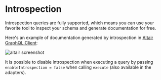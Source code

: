 # Introspection
Introspection queries are fully supported, which means you can use your favorite tool to inspect your schema and generate documentation for free.

Here's an example of documentation generated by introspection in [Altair GraphQL Client](https://altair.sirmuel.design/):

![altair screenshot](/caliban/altair.png)

It is possible to disable introspection when executing a query by passing `enableIntrospection = false` when calling `execute` (also available in the adapters).
